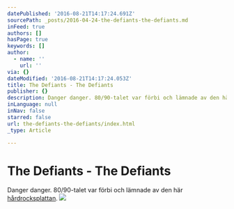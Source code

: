 ```yaml
---
datePublished: '2016-08-21T14:17:24.691Z'
sourcePath: _posts/2016-04-24-the-defiants-the-defiants.md
inFeed: true
authors: []
hasPage: true
keywords: []
author:
  - name: ''
    url: ''
via: {}
dateModified: '2016-08-21T14:17:24.053Z'
title: The Defiants - The Defiants
publisher: {}
description: Danger danger. 80/90-talet var förbi och lämnade av den här hårdrocksplattan.
inLanguage: null
inNav: false
starred: false
url: the-defiants-the-defiants/index.html
_type: Article

---
```

# The Defiants - The Defiants

Danger danger. 80/90-talet var förbi och lämnade av den här [hårdrocksplattan][0].
![](https://the-grid-user-content.s3-us-west-2.amazonaws.com/96d0812e-5118-42d3-aaef-b966e024a83e.jpg)

[0]: https://open.spotify.com/album/2llZ6CLHuTSxxHH1iyydIn